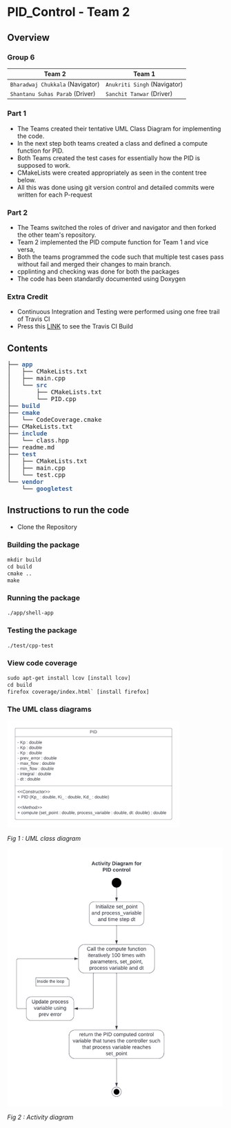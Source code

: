 # PID_Control - Team 2

## Overview

### Group 6 
| Team 2 | Team 1 |
|---| --- |
| `Bharadwaj Chukkala` (Navigator)| `Anukriti Singh` (Navigator)|
| `Shantanu Suhas Parab` (Driver)| `Sanchit Tanwar` (Driver)|

### Part 1 
- The Teams created their tentative UML Class Diagram for implementing the code.
- In the next step both teams created a class and defined a compute function for PID.
- Both Teams created the test cases for essentially how the PID is supposed to work.
- CMakeLists were created appropriately as seen in the content tree below.
- All this was done using git version control and detailed commits were written for each P-request

### Part 2
- The Teams switched the roles of driver and navigator and then forked the other team's repository.
- Team 2 implemented the PID compute function for Team 1 and vice versa,
- Both the teams programmed the code such that multiple test cases pass without fail and merged their changes to main branch.
- cpplinting and checking was done for both the packages
- The code has been standardly documented using Doxygen

### Extra Credit
- Continuous Integration and Testing were performed using one free trail of Travis CI 
- Press this [LINK](https://app.travis-ci.com/github/sanchit2843/PID_Control) to see the Travis CI Build

## Contents

<pre>├── <font color="#3465A4"><b>app</b></font>
│   ├── CMakeLists.txt
│   ├── main.cpp
│   └── <font color="#3465A4"><b>src</b></font>
│       ├── CMakeLists.txt
│       └── PID.cpp
├── <font color="#3465A4"><b>build</b></font>
├── <font color="#3465A4"><b>cmake</b></font>
│   └── CodeCoverage.cmake
├── CMakeLists.txt
├── <font color="#3465A4"><b>include</b></font>
│   └── class.hpp
├── readme.md
├── <font color="#3465A4"><b>test</b></font>
│   ├── CMakeLists.txt
│   ├── main.cpp
│   └── test.cpp
└── <font color="#3465A4"><b>vendor</b></font>
    └── <font color="#3465A4"><b>googletest</b></font>
</pre>

## Instructions to run the code
- Clone the Repository
### Building the package
```
mkdir build
cd build
cmake ..
make
```
### Running the package
```
./app/shell-app
```
### Testing the package
```
./test/cpp-test
```
### View code coverage
```
sudo apt-get install lcov [install lcov]
cd build
firefox coverage/index.html` [install firefox]
```  
### The UML class diagrams

<img alt="UML" src="./PID Class_pair2.png" width="400" />

*Fig 1 :  UML class diagram*



<img alt="Activity" src="./TDD activity diagram(1)_pair2.png" width="500" />

*Fig 2 :  Activity diagram*

